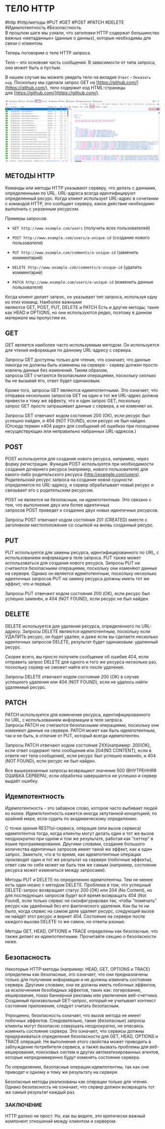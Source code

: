 # ТЕЛО HTTP
#http #http/методы #PUT #GET #POST #PATCH #DELETE #Идемпотентность #Безопастность  
В прошлом шаге мы узнали, что заголовки HTTP содержат большинство важных «метаданных» (данные о данных), которые необходимы для связи с клиентом.


Теперь поговорим о теле HTTP запроса.

Тело – это основная часть сообщения. В зависимости от типа запроса, оно может быть и пустым.

В нашем случае вы можете увидеть тело на вкладке `Ответ` - `Показать код`. Поскольку мы сделали запрос GET на [https://github.com/](https://github.com/), тело содержит код HTML-страницы для [https://github.com/](https://github.com/).

![](library/Django/%D0%92%D0%B2%D0%B5%D0%B4%D0%B5%D0%BD%D0%B8%D0%B5%20%D0%B2%20%D0%B2%D0%B5%D0%B1-%D1%80%D0%B0%D0%B7%D1%80%D0%B0%D0%B1%D0%BE%D1%82%D0%BA%D1%83/_attachments/da228214ca5b9c74fed71cfc6d4ad4b1_MD5.png)

## МЕТОДЫ HTTP

Команды или методы HTTP указывают серверу, что делать с данными, определенными по URL. URL-адреса всегда идентифицируют определенный ресурс. Когда клиент использует URL-адрес в сочетании с командой HTTP, это сообщает серверу, какое действие необходимо выполнить с указанным ресурсом.

Примеры запросов:

- `GET http://www.example.com/users` (получить всех пользователей)

- `POST http://www.example.com/users/a-unique-id` (создание нового пользователя)

- `PUT http://www.example.com/comments/a-unique-id` (заменить комментарий)

- `DELETE http://www.example.com/comments/a-unique-id` (удалить комментарий)

- `PATCH http://www.example.com/users/a-unique-id` (изменить данные пользователя)

Когда клиент делает запрос, он указывает тип запроса, используя одну из этих команд. Наиболее важными являются GET, POST, PUT, DELETE и PATCH Есть и другие методы, такие как HEAD и OPTIONS, но они используются редко, поэтому в данном материале мы пропустим их.

## GET

GET является наиболее часто используемым методом. Он используется для чтения информации по данному URL-адресу с сервера.

Запросы GET доступны только для чтения, что означает, что данные никогда не должны быть изменены на сервере - сервер должен просто извлечь данные без изменений. Таким образом, запросы GET считаются безопасными операциями, поскольку сколько бы не вызывай его, ответ будет одинаковым.

Кроме того, запросы GET являются идемпотентными. Это означает, что отправка нескольких запросов GET на один и тот же URL-адрес должна привести к тому же эффекту, что и один запрос GET, поскольку запрос GET просто запрашивает данные с сервера, а не изменяет их.

Запросы GET отвечают кодом состояния 200 (ОК), если ресурс был успешно найден, и 404 (NOT FOUND), если ресурс не был найден. (Отсюда термин «404 page» для сообщений об ошибках при посещении несуществующих или неправильно набранных URL-адресов.)

## POST

POST используется для создания нового ресурса, например, через форму регистрации. Функция POST используется при необходимости создания дочернего ресурса (например, нового пользователя) для какого-либо родительского ресурса (http://example.com/users). Родительский ресурс запроса на создание новой сущности определяется по URL-адресу, и сервер обрабатывает новый ресурс и связывает его с родительским ресурсом.

POST не является ни безопасным, ни идемпотентным. Это связано с тем, что выполнение двух или более идентичных запросов POST приведет к созданию двух новых идентичных ресурсов.

Запросы POST отвечают кодом состояния 201 (CREATED) вместе с заголовком местоположения со ссылкой на вновь созданный ресурс.

## PUT

PUT используется для замены ресурса, идентифицированного по URL, с использованием информации в теле запроса. PUT также может использоваться для создания нового ресурса. Запросы PUT не считаются безопасными операциями, поскольку они изменяют данные на сервере. Однако он является идемпотентным, поскольку несколько идентичных запросов PUT на замену ресурса должны иметь тот же эффект, что и первый.

Запросы PUT отвечают кодом состояния 200 (OK), если ресурс был успешно заменён, и 404 (NOT FOUND), если ресурс не был найден.

## DELETE

DELETE используется для удаления ресурса, определенного по URL-адресу. Запросы DELETE являются идемпотентным, поскольку если УДАЛИТЬ ресурс, он будет удален, и даже если вы сделаете несколько идентичных запросов DELETE, результат будет одинаковым: удаленный ресурс.

Скорее всего, вы просто получите сообщение об ошибке 404, если отправить запрос DELETE для одного и того же ресурса несколько раз, поскольку сервер не сможет найти его после удаления.

Запросы DELETE отвечают кодом состояния 200 (OK) в случае успешного удаления или 404 (NOT FOUND), если не удалось найти удаляемый ресурс.

## PATCH

PATCH используется для изменения ресурса, идентифицированного по URL, с использованием информации в теле запроса. Запросы PATCH не считаются безопасными операциями, поскольку они изменяют данные на сервере. PATCH может как быть идемпотентным, так и не быть, в отличие от PUT, который всегда идемпотентен.

Запросы PATCH отвечают кодом состояния 2ХХ(например: 200(OK), если ответ содержит тело сообщения или 204(NO CONTENT), если в ответе нет тела сообщения), если ресурс был успешно изменён, и 404 (NOT FOUND), если ресурс не был найден.

Все вышеуказанные запросы возвращают значение 500 (ВНУТРЕННЯЯ ОШИБКА СЕРВЕРА), если обработка завершается не успешно и сервер выдаёт ошибку.

## Идемпотентность

Идемпотентность - это забавное слово, которое часто выбивает людей из колеи. Идемпотентность кажется иногда запутанной концепцией, по крайней мере, если судить по академическому определению.

С точки зрения RESTful-сервиса, операция (или вызов сервиса) идемпотентна тогда, когда клиенты могут делать один и тот же вызов неоднократно при одном и том же результате, работая как “сеттер” в языке программирования. Другими словами, создание большого количества идентичных запросов имеет такой же эффект, как и один запрос. Заметьте, что в то время, как идемпотентные операции производят один и тот же результат на сервере (побочные эффекты), ответ сам по себе может не быть тем же самым (например, состояние ресурса может измениться между запросами).

Методы PUT и DELETE по определению идемпотентны. Тем не менее есть один нюанс с методом DELETE. Проблема в том, что успешный DELETE-запрос возвращает статус 200 (OK) или 204 (No Content), но для последующих запросов будет всё время возвращать 404 (Not Found), если только сервис не сконфигурирован так, чтобы “помечать” ресурс как удалённый без его фактического удаления. Как бы то ни было, когда сервис на самом деле удаляет ресурс, следующий вызов не найдёт этот ресурс и вернет 404. Состояние на сервере после каждого вызова DELETE то же самое, но ответы разные.

Методы GET, HEAD, OPTIONS и TRACE определены как безопасные, что также делает их идемпотентными. Прочитайте секцию о безопасности ниже.

## Безопасность

Некоторые HTTP-методы (например: HEAD, GET, OPTIONS и TRACE) определены как безопасные, это означает, что они предназначены только для получения информации и не должны изменять состояние сервера. Другими словами, они не должны иметь побочных эффектов, за исключением безобидных эффектов, таких как: логирование, кеширование, показ баннерной рекламы или увеличение веб-счетчика. Созданный произвольный GET-запрос, который не учитывает контекст состояния приложения, следует считать безопасным.

Упрощенно, безопасность означает, что вызов метода не имеет побочных эффектов. Следовательно, такие (безопасные) запросы клиенты могут безопасно совершать неоднократно, не опасаясь изменить состояние сервера. Это означает, что сервисы должны придерживаться определения безопасности для GET, HEAD, OPTIONS и TRACE операций. Не выполнения этого свойства может приводить в заблуждение потребителя сервиса, а также вызвать проблемы для веб-кеширования, поисковых систем и других автоматизированных агентов, которые непреднамеренно будут изменять состояние сервера.

По определению, безопасные операции идемпотентны, так как они приводят к одному и тому же результату на сервере.

Безопасные методы реализованы как операции только для чтения. Однако безопасность не означает, что сервер должен возвращать тот же самый результат каждый раз.

### ЗАКЛЮЧЕНИЕ

HTTP далеко не прост. Но, как вы видите, это критически важный компонент отношений между клиентом и сервером.